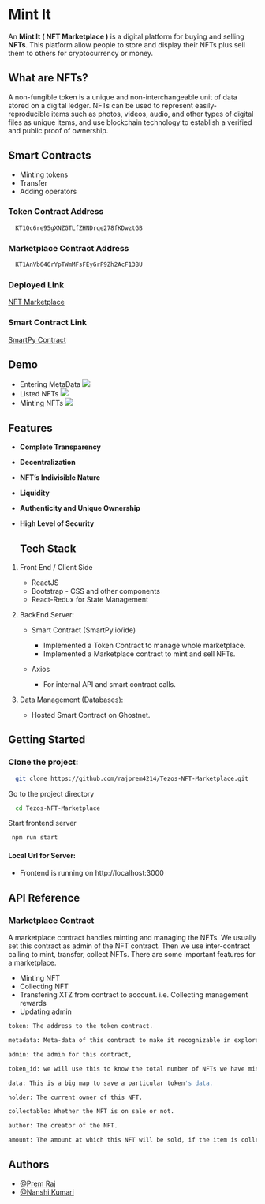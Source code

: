 
# Mint It 

An **Mint It ( NFT Marketplace )** is a digital platform for buying and selling **NFTs**. This platform allow people to store and display their NFTs plus sell them to others for cryptocurrency or money.

## What are NFTs?
A non-fungible token is a unique and non-interchangeable unit of data stored on a digital ledger. NFTs can be used to represent easily-reproducible items such as photos, videos, audio, and other types of digital files as unique items, and use blockchain technology to establish a verified and public proof of ownership.

## Smart Contracts

- Minting tokens
- Transfer
- Adding operators

### Token Contract Address
```bash
  KT1Qc6re95gXNZGTLfZHNDrqe278fKDwztGB
```
### Marketplace Contract Address
```bash
  KT1AnVb646rYpTWmMFsFEyGrF9Zh2AcF13BU
```

### Deployed Link
[NFT Marketplace](https://nft-marketplace-tutorial.vercel.app/)

### Smart Contract Link

[SmartPy Contract](https://smartpy.io/ide?code=eJzVV21v2zYQ_h4g_4FVgUVCBTl2FmcL4GFNUQ8DkiBdg_VDUQiMTNmyJVEjqSTOsP@@IynKIqUkxrYvE2y98I7Hu@deeMyKijKBeIGZqLYIc8Srw4PDg7foV02Zv58gQYoqx4IcHsivGbBEGY0yxRDzhGWViFNGi7hmue@thKj4@WjUyATW0YLcj4wQPgIhUbX1ArlOkmPO0S3dkNKX4_APzg8PEFwVUCSLYbrCbEMEyEiIDxp8oKVgOBGGfUFSFMdZmYk49jnJ0xAJKTZEBRF4gQUOEV4UWWkmyEvyRXKOvxuTl5oJlmoJNs2IA3Ir2eZQywBZPR1aMxMMuMuWcYErX2zIdgbft9dYgM73OK@J@v6NJJQt_BXNF4SpkfeLBSOcgyG1WFGm5XRGC1qXoiNLah9ni91IQvOcJALf5XqJC0rzIHBUTKQUIqUfhwOwgMABkvKmfPkZ5BJwzTauaFaKnXMAC9E4psIMF9xyRBXdE5alW9_XxEgbg35Cx0Gw40u0zUnjfMdtHdRcjyiILBAdDhu7YbufIZswUOQrcKl8fhYsK5eh0uliC3EfOICFyFFexqIUEzVxa5M7mAIGnkTTCyJagWKcFsR3xFvQAlYlTwnrw8VeQEtDLdWK8QuYAdv4@ThxrILB58D7Ex0dofMmNqI2y_56DbYqKmpBnvzjHinpYOLkvNJI3r72FfymDWdu@llIWCnISQk84Q4QK4a7idhHw8rJW1aTYEjVFtF3gLZmeCXdGrFQYkq8JAXwxIw8YLbgeyRhaxOadV2o66fJ9GaKZGyT1qBjAfB6bWiU3ac8SN0Mzgr8WmQ5j0osYkFjHQqOixtlWv8atQL0HdqTF72BkrcXf8edUkHl0b3W0fH0phNQQTAYC3usi@Y452T_yTrIu8HcdfJbOQTFDDUB1Hf_fsapYsirPJOuAhLf@TJEP56FaHxsFXtH_xRP4raS9aplL0E7eenoAwsFurN4MSjrCuSTWAX9v8@ZvitMm6CFumZLDXoWh3IIbrLZkmUl3tUWU326yrm7pdyLLjOuX5qNUsmyuwvxqHdKl7XfX7gTnX0yiHK8pbXwfQ94vRDJp2aBD0_L8wJ1NaZ1PDE7MrYfPbPRdbc2eM@lvl93pVubZsDSRrk8jU27Sh3PLFhn5iX4FsAvtPebpImjwwMZRRB6MWz0wi9xIZPQu6YlmtflMpNJqZpc2fVKzyo24yqekBKzjGpvSVJshoy1@m4ixnDhRPVqvqcIXsMLffdmiKnmhI0NE8npoCTJNPGsVfVd42BCCaZaTbskpNnSL2kZp8bipvqFdkO82yQ6nXRbx81YTFN9nMiqVJ4mPhVffljfXC0uivk9__yRXn65uVlh@nQ9Xf_yaf74uHmory7F7_M_Pm6n8zsvsCxoAX43c@wwRcBwRKux7@mTxo08aXQxbQ4foG33KGLLi7rl57@1KLThC_qmdZQcskp1jC_OinSP7iSHbPCOm8t1WoWTTWvRHU63jGR3D_nparVeMixO87OkWOf306p6WK6KabbeLqunySNlEzbNyiRNHsv8bHtCRkZstOa0lCUhYrWsurqgNkcpBIcj1VWq7W3AFscZnAhdviHpQRvK_K6xBsiBlf7XMP1D5U@nL6g@npx8PznpLygFBwPB9kF3I6_FW9v3tep0jg5jdzFZszpNdluJG82DwM3mZ5Yb7In7gLTypVtV@pljkZ2Igz74G6CgX4A-)
## Demo

- Entering MetaData
![](https://github.com/figment-networks/learn-tutorials/raw/master/assets/Tezos-nft-marketplace-mint-nft.png)
- Listed NFTs
![](https://github.com/figment-networks/learn-tutorials/raw/master/assets/Tezos-nft-marketplace-show-nft.png)
- Minting NFTs
![](https://github.com/figment-networks/learn-tutorials/raw/master/assets/Tezos-nft-marketplace-show-detail-nft.png)

## Features

- **Complete Transparency**
  
- **Decentralization**

  
- **NFT’s Indivisible Nature**
  
  
- **Liquidity**
  
  
- **Authenticity and Unique Ownership**
  
- **High Level of Security**  

  ## Tech Stack

1. Front End / Client Side
    - ReactJS 
    - Bootstrap - CSS and other components
    - React-Redux for State Management    

2. BackEnd Server:
   - Smart Contract (SmartPy.io/ide)
     - Implemented a Token Contract to manage whole marketplace.
     - Implemented a Marketplace contract to mint and sell NFTs.
   
   - Axios
      - For internal API and smart contract calls.


3. Data Management (Databases): 
    - Hosted Smart Contract on Ghostnet.
## Getting Started


### Clone the project:

```bash
  git clone https://github.com/rajprem4214/Tezos-NFT-Marketplace.git
```

Go to the project directory

```bash
  cd Tezos-NFT-Marketplace
```

Start frontend server

```bash
 npm run start
```

#### Local Url for Server:

- Frontend is running on http://localhost:3000 
## API Reference

### Marketplace Contract

 A marketplace contract handles minting and managing the NFTs. We usually set this contract as admin of the NFT contract. Then we use inter-contract calling to mint, transfer, collect NFTs. There are some important features for a marketplace.
- Minting NFT
- Collecting NFT
- Transfering XTZ from contract to account. i.e. Collecting management rewards
- Updating admin
```bash
token: The address to the token contract.
```
```bash
metadata: Meta-data of this contract to make it recognizable in explorers.
```

```bash
admin: the admin for this contract,
```
```bash
token_id: we will use this to know the total number of NFTs we have minted.
```
```bash
data: This is a big map to save a particular token's data.
```
```bash
holder: The current owner of this NFT.
```
```bash
collectable: Whether the NFT is on sale or not.
```
```bash
author: The creator of the NFT.
```
```bash
amount: The amount at which this NFT will be sold, if the item is collectible
```


## Authors

- [@Prem Raj](https://www.github.com/rajprem4214)
- [@Nanshi Kumari](https://www.github.com/Nanshi29)

